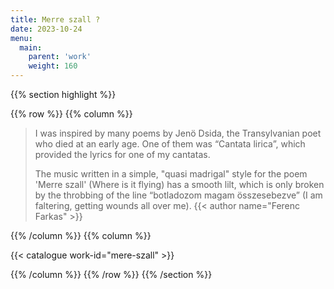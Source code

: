 ```yaml
---
title: Merre szall ?
date: 2023-10-24
menu:
  main:
    parent: 'work'
    weight: 160
---
```


{{% section highlight %}}

{{% row %}}
{{% column %}}

> I was inspired by many poems by Jenö Dsida, the Transylvanian poet who died at an early age. One of them was “Cantata lirica”, 
> which provided the lyrics for one of my cantatas. 
>
> The music written in a simple, "quasi madrigal" style for the poem 'Merre szall' (Where is it flying) has a smooth lilt, which
> is only broken by the throbbing of the line “botladozom magam összesebezve” (I am faltering, getting wounds all over me). 
> {{< author name="Ferenc Farkas" >}}

{{% /column %}}
{{% column %}}


{{< catalogue work-id="mere-szall" >}}

{{% /column %}}
{{% /row %}}
{{% /section %}}